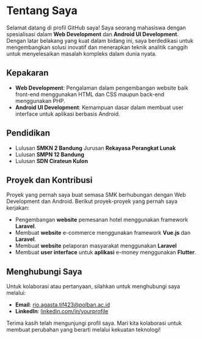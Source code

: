 # Tentang Saya

Selamat datang di profil GitHub saya! Saya seorang mahasiswa dengan spesialisasi dalam **Web Development** dan **Android UI Development**. Dengan latar belakang yang kuat dalam bidang ini, saya berdedikasi untuk mengembangkan solusi inovatif dan menerapkan teknik analitik canggih untuk menyelesaikan masalah kompleks dalam dunia nyata.

## Kepakaran

- **Web Development**: Pengalaman dalam pengembangan website baik front-end menggunakan HTML dan CSS maupun back-end menggunakan PHP.
- **Android UI Development**: Kemampuan dasar dalam membuat user interface untuk aplikasi berbasis Android.

## Pendidikan

- Lulusan **SMKN 2 Bandung** Jurusan **Rekayasa Perangkat Lunak**
- Lulusan **SMPN 12 Bandung**
- Lulusan **SDN Cirateun Kulon**

## Proyek dan Kontribusi

Proyek yang pernah saya buat semasa SMK berhubungan dengan Web Development dan Android. Berikut proyek-proyek yang pernah saya kerjakan:

- Pengembangan **website** pemesanan hotel menggunakan framework **Laravel**.
- Membuat **website** e-commerce menggunakan framework **Vue.js** dan **Laravel**.
- Membuat **website** pelaporan masyarakat menggunakan **Laravel**
- Membuat **user interface** untuk **aplikasi** e-money menggunakan **Flutter**.

## Menghubungi Saya

Untuk kolaborasi atau pertanyaan, silahkan untuk menghubungi saya melalui:

- **Email**: [rio.agasta.tif423@polban.ac.id](mailto:rio.agasta.tif423@polban.ac.id)
- **LinkedIn**: [linkedin.com/in/yourprofile](https://www.linkedin.com/in/rio-agasta-9a5261295/)

Terima kasih telah mengunjungi profil saya. Mari kita kolaborasi untuk membuat perubahan yang berarti melalui kekuatan teknologi!